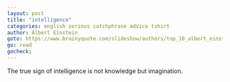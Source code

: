 ```yaml
---
layout: post
title: "intelligence"
categories: english serious catchphrase advice tshirt
author: Albert Einstein
goto: https://www.brainyquote.com/slideshow/authors/top_10_albert_einstein_quotes.html/?ref=speak.junglestar.org
go: read
gocheck:
---
```

The true sign of intelligence is not knowledge but imagination.

